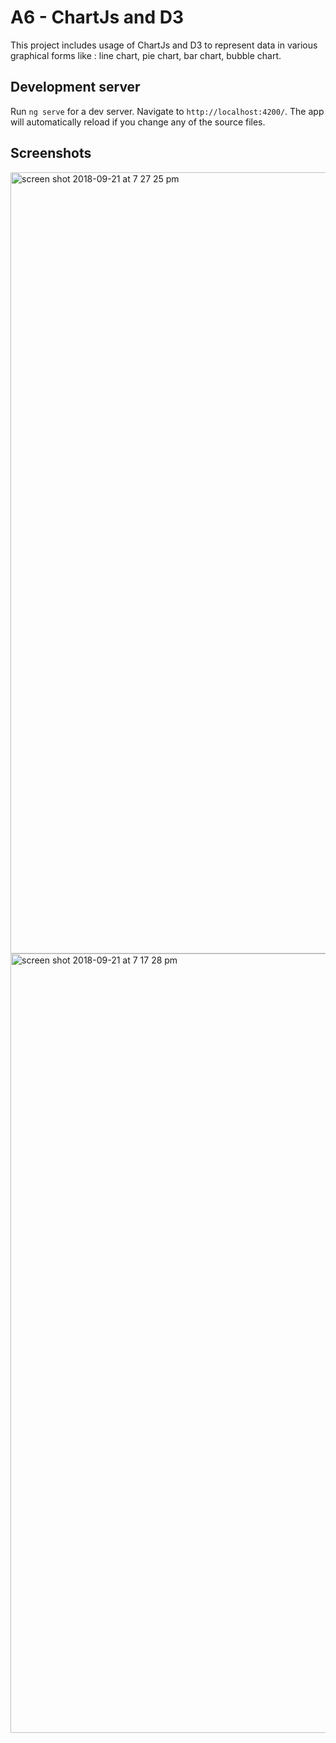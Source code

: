 # A6 - ChartJs  and D3

This project includes usage of ChartJs and D3 to represent data in various graphical forms like : line chart, pie chart, bar chart, bubble chart.

## Development server

Run `ng serve` for a dev server. Navigate to `http://localhost:4200/`. The app will automatically reload if you change any of the source files.

## Screenshots

<img width="1250" alt="screen shot 2018-09-21 at 7 27 25 pm" src="https://user-images.githubusercontent.com/22128448/45885633-8eb8eb00-bdd4-11e8-82f0-e60930ec146c.png">
<img width="1247" alt="screen shot 2018-09-21 at 7 17 28 pm" src="https://user-images.githubusercontent.com/22128448/45885669-a42e1500-bdd4-11e8-8e85-65513f8ee268.png">
